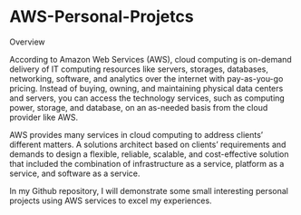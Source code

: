 # AWS-Personal-Projetcs

Overview

According to Amazon Web Services (AWS), cloud computing is on-demand delivery of IT computing resources like servers, storages, databases, networking, software, and analytics over the internet with pay-as-you-go pricing. Instead of buying, owning, and maintaining physical data centers and servers, you can access the technology services, such as computing power, storage, and database, on an as-needed basis from the cloud provider like AWS.

AWS provides many services in cloud computing to address clients’ different matters. A solutions architect based on clients’ requirements and demands to design a flexible, reliable, scalable, and cost-effective solution that included the combination of infrastructure as a service, platform as a service, and software as a service.

In my Github repository, I will demonstrate some small interesting personal projects using AWS services to excel my experiences.
